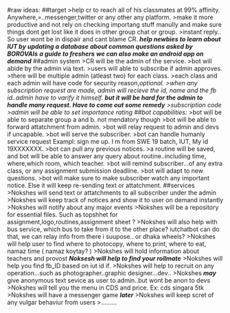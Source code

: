 #raw ideas:
    ##target
         >help cr to reach all of his classmates at 99% affinity. Anywhere,=..messenger,twitter or any other any platform.
         >make it more productive and not rely on checking importang stuff manully and make sure things dont get lost like it does in other group chat or group.
         >instant reply.. So user wont be in dispair and cant blame CR.
         ***help newbies to learn about IUT by updating a database about common questions asked by BOROVAIs***
         ***a guide to freshers***
         ***we can also make an android app on demand***
    ##admin system
        >CR will be the admin of the service.
        >bot will abide by the admin via text.
        >users will able to subscribe if admin approves.
        >there will be multiple admin (atleast two) for each class.
        >each class and each admin will have code for security reason,*optional.
        >when any subscription request are made, admin will recieve the id, name and the fb id..admin have to varify it himself.
        ***but it will be hard for the admin to handle many request. Have to come out some remedy***
                  >subscription code 
        >admin will be able to set importance rating
    ##bot capabilities:*
         >bot will be able to separate group a and b. not mendatory though
         >bot will be able to forward attatchment from admin.
         >bot will relay request to admin and devs if uncapable.
         >bot will serve the subscriber.
         >bot can handle humanly service request Exampl: sign me up. I m from SWE 19 batch, IUT, My id 19XXXXXXX.
         >bot can pull any previous notices.
         >a routine will be saved, and bot will be able to answer any query about routine..including time, where,which room, which teacher.
         >bot will remind subscriber...of any extra class, or any assignment submission deadline.
         >bot will adapt to new questions.
         >bot will make sure to make subscriber watch any important notice. Else it will keep re-sending text or attatchment.
    ##services
         >Nokshes will send text or attatchments to all subscriber under the admin
         >Nokshes will keep track of notices and show it to user on demand instantly
         >Nokshes will notify about any major events
         >Nokshes will be a repository for essential files. Such as topshhet for assignment,logo,routines,assignment sheet ?
         >Nokshes will also help with bus service, which bus to take from it to the other place? iutchatbot can do that, we can relay info from there i suupose.. or dhaka wheels?
         >Nokshes will help user to find where to photocopy, where to print, where to eat, namaz time ( namaz koytay? )
         >Nokshes will hold information about teachers and provost
         ***Noksesh will help to find your rollmate***
         >Nokshes will help you find fb_ID based on iut id if.
         >Nokshes will help to recruit on any operation...such as photographer..graphic designer...dev..
         >Nokshes ***may*** give anonymous text sevice as user to admin..but wont be anon to devs
         >Nokshes will tell you the menu in CDS and price. Ex: cds singara 5tk
         >Nokshes will have a messenger game ***later***
         >Nokshes will keep scret of any vulgar behaviur from users
         >.........
    
